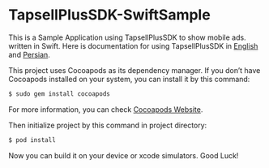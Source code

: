 # TapsellPlusSDK-SwiftSample
This is a Sample Application using TapsellPlusSDK to show mobile ads. written in Swift.
Here is documentation for using TapsellPlusSDK in [English](https://github.com/tapsellorg/TapsellPlusSDK-iOS-Releases/releases/download/v1.0.0/English.Doc.pdf) and [Persian](https://github.com/tapsellorg/TapsellPlusSDK-iOS-Releases/releases/download/v1.0.0/Persian.Doc.pdf).

This project uses Cocoapods as its dependency manager. If you don’t have Cocoapods installed on your system, you can install it by this command:
```sh
$ sudo gem install cocoapods
```
For more information, you can check [Cocoapods Website](https://cocoapods.org).

Then initialize project by this command in project directory:
```sh
$ pod install
```


Now you can build it on your device or xcode simulators.
Good Luck!
